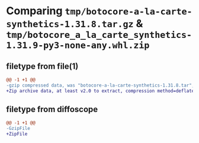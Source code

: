 # Comparing `tmp/botocore-a-la-carte-synthetics-1.31.8.tar.gz` & `tmp/botocore_a_la_carte_synthetics-1.31.9-py3-none-any.whl.zip`

## filetype from file(1)

```diff
@@ -1 +1 @@
-gzip compressed data, was "botocore-a-la-carte-synthetics-1.31.8.tar", last modified: Fri Jul 21 01:21:54 2023, max compression
+Zip archive data, at least v2.0 to extract, compression method=deflate
```

## filetype from diffoscope

```diff
@@ -1 +1 @@
-GzipFile
+ZipFile
```

